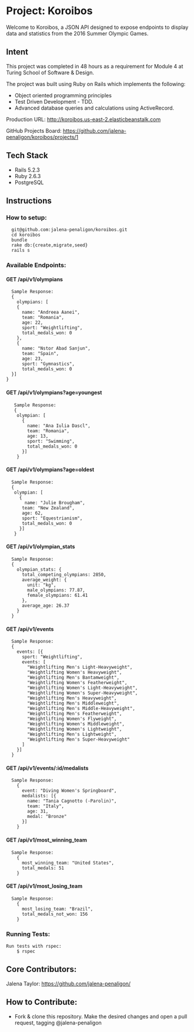 # Project: Koroibos
Welcome to Koroibos, a JSON API designed to expose endpoints to display data and statistics from the 2016 Summer Olympic Games.

## Intent
This project was completed in 48 hours as a requirement for Module 4 at Turing School of Software & Design.

The project was built using Ruby on Rails which implements the following:

* Object oriented programming principles
* Test Driven Development - TDD.
* Advanced database queries and calculations using ActiveRecord.

Production URL: http://koroibos.us-east-2.elasticbeanstalk.com

GitHub Projects Board: https://github.com/jalena-penaligon/koroibos/projects/1

## Tech Stack
* Rails 5.2.3
* Ruby 2.6.3
* PostgreSQL

## Instructions
  ### How to setup:
      git@github.com:jalena-penaligon/koroibos.git
      cd koroibos
      bundle
      rake db:{create,migrate,seed}
      rails s

  ### Available Endpoints:
   #### GET /api/v1/olympians
      Sample Response:
      {
        olympians: [
        {
          name: "Andreea Aanei",
          team: "Romania",
          age: 22,
          sport: "Weightlifting",
          total_medals_won: 0
        },
        {
          name: "Nstor Abad Sanjun",
          team: "Spain",
          age: 23,
          sport: "Gymnastics",
          total_medals_won: 0
      }]
    }

   #### GET /api/v1/olympians?age=youngest
       Sample Response:
       {
        olympian: [
          {
            name: "Ana Iulia Dascl",
            team: "Romania",
            age: 13,
            sport: "Swimming",
            total_medals_won: 0
          }]
        }

  #### GET /api/v1/olympians?age=oldest
      Sample Response:
      {
       olympian: [
         {
           name: "Julie Brougham",
          team: "New Zealand",
          age: 62,
          sport: "Equestrianism",
          total_medals_won: 0
         }]
       }

  #### GET /api/v1/olympian_stats
      Sample Response:
      {
        olympian_stats: {
          total_competing_olympians: 2850,
          average_weight: {
            unit: "kg",
            male_olympians: 77.87,
            female_olympians: 61.41
          },
          average_age: 26.37
        }
      }

  #### GET /api/v1/events
      Sample Response:
      {
        events: [{
          sport: "Weightlifting",
          events: [
            "Weightlifting Men's Light-Heavyweight",
            "Weightlifting Women's Heavyweight",
            "Weightlifting Men's Bantamweight",
            "Weightlifting Women's Featherweight",
            "Weightlifting Women's Light-Heavyweight",
            "Weightlifting Women's Super-Heavyweight",
            "Weightlifting Men's Heavyweight",
            "Weightlifting Men's Middleweight",
            "Weightlifting Men's Middle-Heavyweight",
            "Weightlifting Men's Featherweight",
            "Weightlifting Women's Flyweight",
            "Weightlifting Women's Middleweight",
            "Weightlifting Women's Lightweight",
            "Weightlifting Men's Lightweight",
            "Weightlifting Men's Super-Heavyweight"
          ]
        }]
      }

  #### GET /api/v1/events/:id/medalists
      Sample Response:
        {
          event: "Diving Women's Springboard",
          medalists: [{
            name: "Tania Cagnotto (-Parolin)",
            team: "Italy",
            age: 31,
            medal: "Bronze"
          }]
        }

  #### GET /api/v1/most_winning_team
      Sample Response:
        {
          most_winning_team: "United States",
          total_medals: 51
        }

  #### GET /api/v1/most_losing_team
      Sample Response:
        {
          most_losing_team: "Brazil",
          total_medals_not_won: 156
        }

  ### Running Tests:
    Run tests with rspec:
        $ rspec

  ## Core Contributors:
  Jalena Taylor: https://github.com/jalena-penaligon/

  ## How to Contribute:
  - Fork & clone this repository. Make the desired changes and open a pull request, tagging @jalena-penaligon
